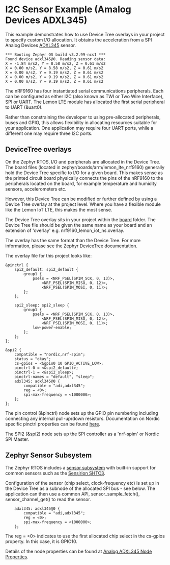 # I2C Sensor Example (Amalog Devices ADXL345)

This example demonstrates how to use Device Tree overlays in your project to specify custom I/O allocation. It obtains the acceleration from a SPI Analog Devices [ADXL345](https://www.analog.com/en/products/adxl345.html) sensor. 

```
*** Booting Zephyr OS build v3.2.99-ncs1 ***
Found device adxl345@0. Reading sensor data:
X = -1.84 m/s2, Y = 8.58 m/s2, Z = 0.61 m/s2
X = 0.00 m/s2, Y = 8.58 m/s2, Z = 0.61 m/s2
X = 0.00 m/s2, Y = 9.19 m/s2, Z = 0.61 m/s2
X = 0.00 m/s2, Y = 9.19 m/s2, Z = 0.61 m/s2
X = 0.00 m/s2, Y = 9.19 m/s2, Z = 0.61 m/s2
```

The nRF9160 has four instantiated serial communications peripherals. Each can be configured as either I2C (also known as TWI or Two Wire Interface), SPI or UART. The Lemon LTE module has allocated the first serial peripheral to UART (&uart0). 

Rather than constraining the developer to using pre-allocated peripherals, buses and GPIO, this allows flexibility in allocating resources suitable for your application. One application may require four UART ports, while a different one may require three I2C ports.

## DeviceTree overlays

On the Zephyr RTOS, I/O and peripherals are allocated in the Device Tree. The board files (located in zephyr/boards/arm/lemon_lte_nrf9160) generally hold the Device Tree specific to I/O for a given board. This makes sense as the printed circuit board physically connects the pins of the nRF9160 to the peripherals located on the board, for example temperature and humidity sensors, accelerometers etc. 

However, this Device Tree can be modified or further defined by using a Device Tree overlay at the project level. Where you have a flexible module like the Lemon IoT LTE, this makes the most sense.

The Device Tree overlay sits in your project within the [board](https://github.com/aaron-mohtar-co/Lemon-IoT-LTE-nrf9160/tree/main/Examples/spi_sensor/boards) folder. The Device Tree file should be given the same name as your board and an extension of 'overlay' e.g. nrf9160_lemon_iot_ns.overlay.

The overlay has the same format than the Device Tree. For more information, please see the Zephyr [DeviceTree](https://docs.zephyrproject.org/latest/guides/dts/index.html) documentation.

The overlay file for this project looks like:

```
&pinctrl {
	spi2_default: spi2_default {
		group1 {
			psels = <NRF_PSEL(SPIM_SCK, 0, 13)>,
				<NRF_PSEL(SPIM_MISO, 0, 12)>,
				<NRF_PSEL(SPIM_MOSI, 0, 11)>;
		};
	};

	spi2_sleep: spi2_sleep {
		group1 {
			psels = <NRF_PSEL(SPIM_SCK, 0, 13)>,
				<NRF_PSEL(SPIM_MISO, 0, 12)>,
				<NRF_PSEL(SPIM_MOSI, 0, 11)>;
			low-power-enable;
		};
	};
};

&spi2 {
	compatible = "nordic,nrf-spim";
	status = "okay";
	cs-gpios = <&gpio0 10 GPIO_ACTIVE_LOW>;
	pinctrl-0 = <&spi2_default>;
	pinctrl-1 = <&spi2_sleep>;
	pinctrl-names = "default", "sleep";
	adxl345: adxl345@0 {
		compatible = "adi,adxl345";
		reg = <0>; 
		spi-max-frequency = <1000000>;
	};
};

```

The pin control (&pinctrl) node sets up the GPIO pin numbering including connecting any internal pull-up/down resistors. Documentation on Nordic specific pinctrl properties can be found [here](https://developer.nordicsemi.com/nRF_Connect_SDK/doc/latest/nrf/ug_pinctrl.html).

The SPI2 (&spi2) node sets up the SPI controller as a 'nrf-spim' or Nordic SPI Master. 

## Zephyr Sensor Subsystem

The Zephyr RTOS includes a [sensor subsystem](https://docs.zephyrproject.org/latest/hardware/peripherals/sensor.html) with built-in support for common sensors such as the [Sensirion SHTC3](https://sensirion.com/products/catalog/SHTC3/).  

Configuration of the sensor (chip select, clock-frequency etc) is set up in the Device Tree as a subnode of the allocated SPI bus - see below. The application can then use a common API, sensor_sample_fetch(), sensor_channel_get() to read the sensor.

```
	adxl345: adxl345@0 {
		compatible = "adi,adxl345";
		reg = <0>; 
		spi-max-frequency = <1000000>;
	};
```

The reg = <0> indicates to use the first allocated chip select in the cs-gpios property. In this case, it is GPIO10.

Details of the node properties can be found at [Analog ADXL345 Node Properties](https://docs.zephyrproject.org/latest/build/dts/api/bindings/sensor/adi%2Cadxl345-spi.html#dtbinding-adi-adxl345-spi).
